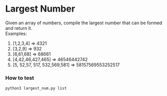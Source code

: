 # Largest Number
Given an array of numbers, compile the largest number that can be formed and return it.   
Examples: 
1. [1,2,3,4] => 4321
2. [3,2,9] => 932
3. [6,61,68] => 68661
4. [4,42,46,427,465] => 46546442742
2. [5, 52,57, 517, 532,569,581] => 58157569553252517

### How to test
`python3 largest_num.py list`
